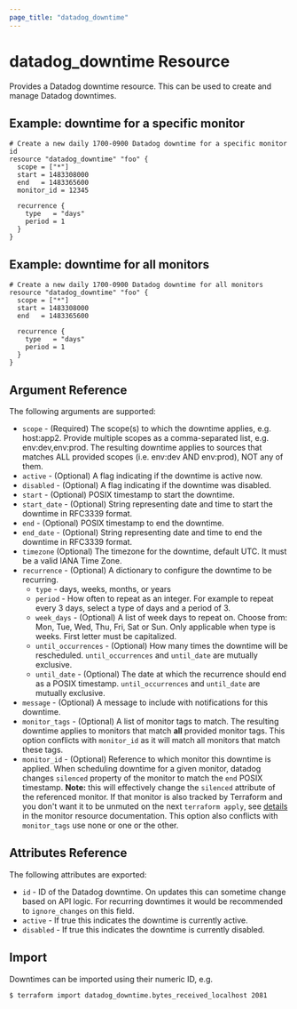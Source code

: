 ```yaml
---
page_title: "datadog_downtime"
---
```


# datadog_downtime Resource

Provides a Datadog downtime resource. This can be used to create and manage Datadog downtimes.

## Example: downtime for a specific monitor

```hcl
# Create a new daily 1700-0900 Datadog downtime for a specific monitor id
resource "datadog_downtime" "foo" {
  scope = ["*"]
  start = 1483308000
  end   = 1483365600
  monitor_id = 12345

  recurrence {
    type   = "days"
    period = 1
  }
}
```

## Example: downtime for all monitors

```hcl
# Create a new daily 1700-0900 Datadog downtime for all monitors
resource "datadog_downtime" "foo" {
  scope = ["*"]
  start = 1483308000
  end   = 1483365600

  recurrence {
    type   = "days"
    period = 1
  }
}
```

## Argument Reference

The following arguments are supported:

- `scope` - (Required) The scope(s) to which the downtime applies, e.g. host:app2. Provide multiple scopes as a comma-separated list, e.g. env:dev,env:prod. The resulting downtime applies to sources that matches ALL provided scopes (i.e. env:dev AND env:prod), NOT any of them.
- `active` - (Optional) A flag indicating if the downtime is active now.
- `disabled` - (Optional) A flag indicating if the downtime was disabled.
- `start` - (Optional) POSIX timestamp to start the downtime.
- `start_date` - (Optional) String representing date and time to start the downtime in RFC3339 format.
- `end` - (Optional) POSIX timestamp to end the downtime.
- `end_date` - (Optional) String representing date and time to end the downtime in RFC3339 format.
- `timezone` (Optional) The timezone for the downtime, default UTC. It must be a valid IANA Time Zone.
- `recurrence` - (Optional) A dictionary to configure the downtime to be recurring.
  - `type` - days, weeks, months, or years
  - `period` - How often to repeat as an integer. For example to repeat every 3 days, select a type of days and a period of 3.
  - `week_days` - (Optional) A list of week days to repeat on. Choose from: Mon, Tue, Wed, Thu, Fri, Sat or Sun. Only applicable when type is weeks. First letter must be capitalized.
  - `until_occurrences` - (Optional) How many times the downtime will be rescheduled. `until_occurrences` and `until_date` are mutually exclusive.
  - `until_date` - (Optional) The date at which the recurrence should end as a POSIX timestamp. `until_occurrences` and `until_date` are mutually exclusive.
- `message` - (Optional) A message to include with notifications for this downtime.
- `monitor_tags` - (Optional) A list of monitor tags to match. The resulting downtime applies to monitors that match **all** provided monitor tags. This option conflicts with `monitor_id` as it will match all monitors that match these tags.
- `monitor_id` - (Optional) Reference to which monitor this downtime is applied. When scheduling downtime for a given monitor, datadog changes `silenced` property of the monitor to match the `end` POSIX timestamp. **Note:** this will effectively change the `silenced` attribute of the referenced monitor. If that monitor is also tracked by Terraform and you don't want it to be unmuted on the next `terraform apply`, see [details](/docs/providers/datadog/r/monitor.html#silencing-by-hand-and-by-downtimes) in the monitor resource documentation. This option also conflicts with `monitor_tags` use none or one or the other.

## Attributes Reference

The following attributes are exported:

- `id` - ID of the Datadog downtime. On updates this can sometime change based on API logic. For recurring downtimes it would be recommended to `ignore_changes` on this field.
- `active` - If true this indicates the downtime is currently active.
- `disabled` - If true this indicates the downtime is currently disabled.

## Import

Downtimes can be imported using their numeric ID, e.g.

```
$ terraform import datadog_downtime.bytes_received_localhost 2081
```
